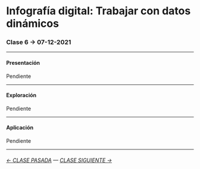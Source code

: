 # Infografía digital: Trabajar con datos dinámicos

### Clase 6 → 07-12-2021

- - - - - - - 

#### Presentación

Pendiente

- - - - - - - 

#### Exploración

Pendiente

- - - - - - - 

#### Aplicación

Pendiente

- - - - - - - -

###### [← CLASE PASADA](https://github.com/profesorfaco/infografia/tree/main/clase-5) — [CLASE SIGUIENTE →](https://github.com/profesorfaco/infografia/tree/main/clase-7) 
